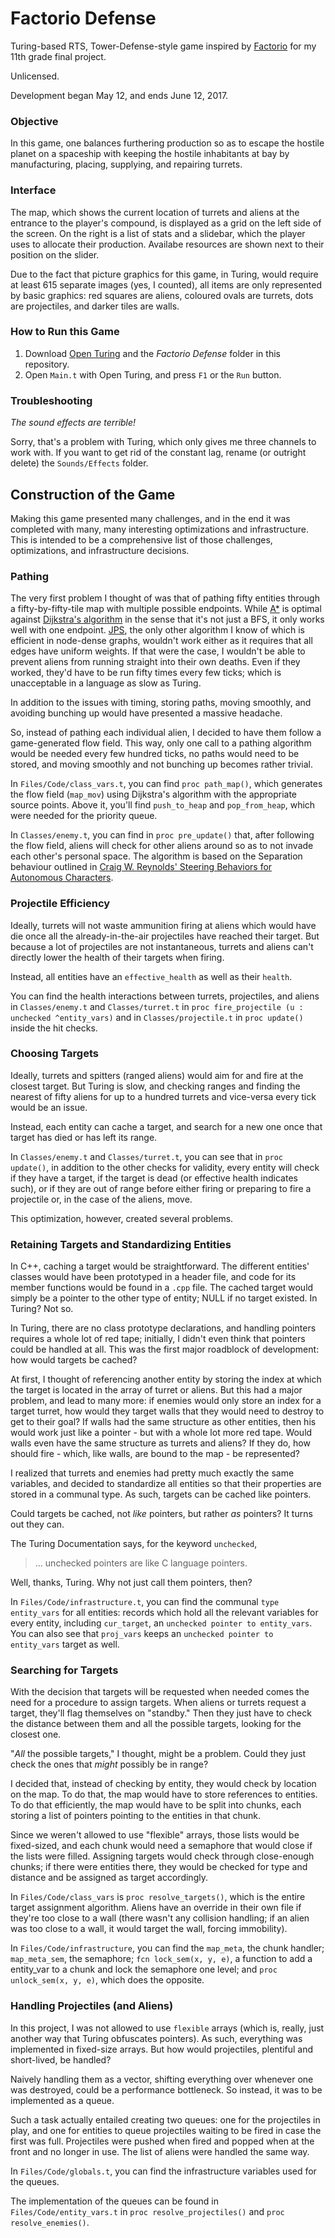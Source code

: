 # Factorio Defense
Turing-based RTS, Tower-Defense-style game inspired by [Factorio](www.factorio.com "Official Factorio Website") for my 11th grade final project.

Unlicensed.

Development began May 12, and ends June 12, 2017.

### Objective
In this game, one balances furthering production so as to escape the hostile planet on a spaceship with keeping the hostile inhabitants at bay by manufacturing, placing, supplying, and repairing turrets.

### Interface
The map, which shows the current location of turrets and aliens at the entrance to the player's compound, is displayed as a grid on the left side of the screen. On the right is a list of stats and a slidebar, which the player uses to allocate their production. Availabe resources are shown next to their position on the slider.

Due to the fact that picture graphics for this game, in Turing, would require at least 615 separate images (yes, I counted), all items are only represented by basic graphics: red squares are aliens, coloured ovals are turrets, dots are projectiles, and darker tiles are walls.

### How to Run this Game
1. Download [Open Turing](tristan.hume.ca/openturing) and the _Factorio Defense_ folder in this repository.
2. Open `Main.t` with Open Turing, and press `F1` or the `Run` button.

### Troubleshooting
_The sound effects are terrible!_ 

Sorry, that's a problem with Turing, which only gives me three channels to work with. If you want to get rid of the constant lag, rename (or outright delete) the `Sounds/Effects` folder.


## Construction of the Game
Making this game presented many challenges, and in the end it was completed with many, many interesting optimizations and infrastructure.
This is intended to be a comprehensive list of those challenges, optimizations, and infrastructure decisions.

### Pathing
The very first problem I thought of was that of pathing fifty entities through a fifty-by-fifty-tile map with multiple possible endpoints. While [A\*](https://en.wikipedia.org/wiki/A*_search_algorithm) is optimal against [Dijkstra's algorithm](https://en.wikipedia.org/wiki/Dijkstra%27s_algorithm) in the sense that it's not just a BFS, it only works well with one endpoint. [JPS](https://en.wikipedia.org/wiki/Jump_point_search), the only other algorithm I know of which is efficient in node-dense graphs, wouldn't work either as it requires that all edges have uniform weights. If that were the case, I wouldn't be able to prevent aliens from running straight into their own deaths. Even if they worked, they'd have to be run fifty times every few ticks; which is unacceptable in a language as slow as Turing.

In addition to the issues with timing, storing paths, moving smoothly, and avoiding bunching up would have presented a massive headache.

So, instead of pathing each individual alien, I decided to have them follow a game-generated flow field. This way, only one call to a pathing algorithm would be needed every few hundred ticks, no paths would need to be stored, and moving smoothly and not bunching up becomes rather trivial.

In `Files/Code/class_vars.t`, you can find `proc path_map()`, which generates the flow field (`map_mov`) using Dijkstra's algorithm with the appropriate source points. Above it, you'll find `push_to_heap` and `pop_from_heap`, which were needed for the priority queue.

In `Classes/enemy.t`, you can find in `proc pre_update()` that, after following the flow field, aliens will check for other aliens around so as to not invade each other's personal space. The algorithm is based on the Separation behaviour outlined in [Craig W. Reynolds' Steering Behaviors for Autonomous Characters](http://www.red3d.com/cwr/steer/gdc99/).

### Projectile Efficiency
Ideally, turrets will not waste ammunition firing at aliens which would have die once all the already-in-the-air projectiles have reached their target. But because a lot of projectiles are not instantaneous, turrets and aliens can't directly lower the health of their targets when firing.

Instead, all entities have an `effective_health` as well as their `health`.

You can find the health interactions between turrets, projectiles, and aliens in `Classes/enemy.t` and `Classes/turret.t` in `proc fire_projectile (u : unchecked ^entity_vars)` and in `Classes/projectile.t` in `proc update()` inside the hit checks.

### Choosing Targets
Ideally, turrets and spitters (ranged aliens) would aim for and fire at the closest target. But Turing is slow, and checking ranges and finding the nearest of fifty aliens for up to a hundred turrets and vice-versa every tick would be an issue.

Instead, each entity can cache a target, and search for a new one once that target has died or has left its range.

In `Classes/enemy.t` and `Classes/turret.t`, you can see that in `proc update()`, in addition to the other checks for validity, every entity will check if they have a target, if the target is dead (or effective health indicates such), or if they are out of range before either firing or preparing to fire a projectile or, in the case of the aliens, move.

This optimization, however, created several problems.

### Retaining Targets and Standardizing Entities
In C++, caching a target would be straightforward. The different entities' classes would have been prototyped in a header file, and code for its member functions would be found in a `.cpp` file. The cached target would simply be a pointer to the other type of entity; NULL if no target existed. In Turing? Not so.

In Turing, there are no class prototype declarations, and handling pointers requires a whole lot of red tape; initially, I didn't even think that pointers could be handled at all. This was the first major roadblock of development: how would targets be cached?

At first, I thought of referencing another entity by storing the index at which the target is located in the array of turret or aliens. But this had a major problem, and lead to many more: if enemies would only store an index for a target turret, how would they target walls that they would need to destroy to get to their goal? If walls had the same structure as other entities, then his would work just like a pointer - but with a whole lot more red tape. Would walls even have the same structure as turrets and aliens? If they do, how should fire - which, like walls, are bound to the map - be represented?

I realized that turrets and enemies had pretty much exactly the same variables, and decided to standardize all entities so that their properties are stored in a communal type. As such, targets can be cached like pointers.

Could targets be cached, not _like_ pointers, but rather _as_ pointers? It turns out they can.

The Turing Documentation says, for the keyword `unchecked`,
> ... unchecked pointers are like C language pointers.

Well, thanks, Turing. Why not just call them pointers, then?

In `Files/Code/infrastructure.t`, you can find the communal `type entity_vars` for all entities: records which hold all the relevant variables for every entity, including `cur_target`, an `unchecked pointer to entity_vars`. You can also see that `proj_vars` keeps an `unchecked pointer to entity_vars` target as well.

### Searching for Targets
With the decision that targets will be requested when needed comes the need for a procedure to assign targets. When aliens or turrets request a target, they'll flag themselves on "standby." Then they just have to check the distance between them and all the possible targets, looking for the closest one.

"_All_ the possible targets," I thought, might be a problem. Could they just check the ones that _might_ possibly be in range?

I decided that, instead of checking by entity, they would check by location on the map. To do that, the map would have to store references to entities. To do that efficiently, the map would have to be split into chunks, each storing a list of pointers pointing to the entities in that chunk.

Since we weren't allowed to use "flexible" arrays, those lists would be fixed-sized, and each chunk would need a semaphore that would close if the lists were filled. Assigning targets would check through close-enough chunks; if there were entities there, they would be checked for type and distance and be assigned as target accordingly.

In `Files/Code/class_vars` is `proc resolve_targets()`, which is the entire target assignment algorithm. Aliens have an override in their own file if they're too close to a wall (there wasn't any collision handling; if an alien was too close to a wall, it would target the wall, forcing immobility).

In `Files/Code/infrastructure`, you can find the `map_meta`, the chunk handler; `map_meta_sem`, the semaphore; `fcn lock_sem(x, y, e)`, a function to add a entity_var to a chunk and lock the semaphore one level; and `proc unlock_sem(x, y, e)`, which does the opposite.

### Handling Projectiles (and Aliens)
In this project, I was not allowed to use `flexible` arrays (which is, really, just another way that Turing obfuscates pointers). As such, everything was implemented in fixed-size arrays. But how would projectiles, plentiful and short-lived, be handled?

Naively handling them as a vector, shifting everything over whenever one was destroyed, could be a performance bottleneck. So instead, it was to be implemented as a queue.

Such a task actually entailed creating two queues: one for the projectiles in play, and one for entities to queue projectiles waiting to be fired in case the first was full. Projectiles were pushed when fired and popped when at the front and no longer in use. The list of aliens were handled the same way.

In `Files/Code/globals.t`, you can find the infrastructure variables used for the queues.

The implementation of the queues can be found in `Files/Code/entity_vars.t` in `proc resolve_projectiles()` and `proc resolve_enemies()`.
